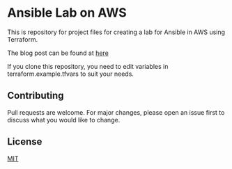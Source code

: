 # Ansible Lab on AWS

This is repository for project files for creating a lab for Ansible in AWS using Terraform.

The blog post can be found at [here](https://ustundagsemih.com/preparing-for-ex407-part-1)

If you clone this repository, you need to edit variables in terraform.example.tfvars to suit your needs.


## Contributing
Pull requests are welcome. For major changes, please open an issue first to discuss what you would like to change.

## License
[MIT](https://choosealicense.com/licenses/mit/)
